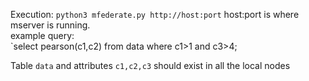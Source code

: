 Execution: `python3 mfederate.py http://host:port`
host:port is where mserver is running.
<br>example query:<br>
`select pearson(c1,c2) from data where c1>1 and c3>4;
<br>

Table `data` and attributes `c1,c2,c3` should exist in all the local nodes
